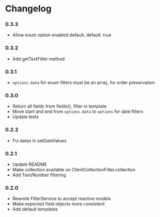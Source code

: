 Changelog
=========

### 0.3.3

* Allow enum option enabled default, default: true

### 0.3.2

* Add getTextFilter method

### 0.3.1

* `options.data` for enum filters must be an array, for order preservation

### 0.3.0

* Return all fields from fields(), filter in template
* Move start and end from `options.data` to `options` for date filters
* Update tests

### 0.2.2

* Fix dates in setDateValues

### 0.2.1

* Update README
* Make collection available on ClientCollectionFilter.collection
* Add Text/Number filtering

### 0.2.0

* Rewrote FilterService to accept reactive models
* Make expected field objects more consistent
* Add default templates
